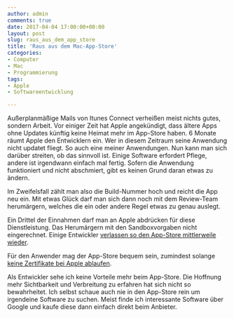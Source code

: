 ```yaml
---
author: admin
comments: true
date: 2017-04-04 17:00:00+00:00
layout: post
slug: raus_aus_dem_app_store
title: 'Raus aus dem Mac-App-Store'
categories:
- Computer
- Mac
- Programmierung
tags:
- Apple
- Softwareentwicklung

---
```


Außerplanmäßige Mails von Itunes Connect verheißen meist nichts gutes, sondern Arbeit. Vor einiger Zeit hat Apple angekündigt, dass ältere Apps ohne Updates künftig keine Heimat mehr im App-Store haben. 6 Monate räumt Apple den Entwicklern ein. Wer in diesem Zeitraum seine Anwendung nicht updatet fliegt. So auch eine meiner Anwendungen. Nun kann man sich darüber streiten, ob das sinnvoll ist. Einige Software erfordert Pflege, andere ist irgendwann einfach mal fertig. Sofern die Anwendung funktioniert und nicht abschmiert, gibt es keinen Grund daran etwas zu ändern.

Im Zweifelsfall zählt man also die Build-Nummer hoch und reicht die App neu ein. Mit etwas Glück darf man sich dann noch mit dem Review-Team herumärgern, welches die ein oder andere Regel etwas zu genau auslegt.

Ein Drittel der Einnahmen darf man an Apple abdrücken für diese Dienstleistung. Das Herumärgern mit den Sandboxvorgaben nicht eingerechnet. Einige Entwickler [verlassen so den App-Store mittlerweile wieder](http://ekiwi-blog.de/?p=3349). 

Für den Anwender mag der App-Store bequem sein, zumindest solange [keine Zertifikate bei Apple ablaufen](https://www.heise.de/mac-and-i/meldung/Abgelaufene-Apple-Entwickler-Zertifikate-bringen-Mac-Apps-zum-Absturz-3631040.html). 

Als Entwickler sehe ich keine Vorteile mehr beim App-Store. Die Hoffnung mehr Sichtbarkeit und Verbreitung zu erfahren hat sich nicht so bewahrheitet. Ich selbst schaue auch nie in den App-Store rein um irgendeine Software zu suchen. Meist finde ich interessante Software über Google und kaufe diese dann einfach direkt beim Anbieter.